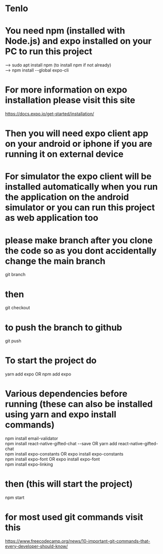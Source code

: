 # Tenlo

# You need npm (installed with Node.js) and expo installed on your PC to run this project
--> sudo apt install npm        (to install npm if not already)\
--> npm install --global expo-cli

# For more information on expo installation please visit this site
https://docs.expo.io/get-started/installation/

# Then you will need expo client app on your android or iphone if you are running it on external device
# For simulator the expo client will be installed automatically when you run the application on the android simulator or you can run this project as web application too 

# please make branch after you clone the code so as you dont accidentally change the main branch
git branch <branch-name>
  
# then
git checkout <your-branch-name>
  
# to push the branch to github
git push <remote> <branch>


# To start the project do
yarn add expo   OR   npm add expo

# Various dependencies before running (these can also be installed using yarn and expo install commands)
npm install email-validator \
npm install react-native-gifted-chat --save     OR   yarn add react-native-gifted-chat \
npm install expo-constants          OR      expo install expo-constants \
npm install expo-font               OR      expo install expo-font \
npm install expo-linking

# then (this will start the project)
npm start



# for most used git commands visit this
https://www.freecodecamp.org/news/10-important-git-commands-that-every-developer-should-know/
